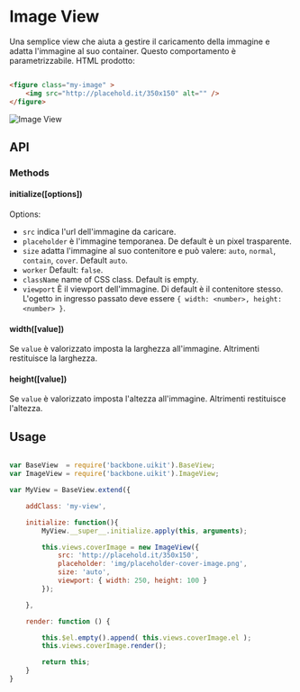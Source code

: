 Image View
=============

Una semplice view che aiuta a gestire il caricamento della immagine e adatta l'immagine al suo container. Questo comportamento è parametrizzabile.
HTML prodotto:

```html

<figure class="my-image" >
	<img src="http://placehold.it/350x150" alt="" />
</figure>

```

![Image View](ImageView.png)


## API

### Methods

#### initialize([options])


Options:

- `src` indica l'url dell'immagine da caricare.
- `placeholder` è l'immagine temporanea. De default è un pixel trasparente.
- `size` adatta l'immagine al suo contenitore e può valere: `auto`, `normal`, `contain`, `cover`. Default `auto`.
- `worker` Default: `false`.
- `className` name of CSS class. Default is empty.
- `viewport` È il viewport dell'immagine. Di default è il contenitore stesso. L'ogetto in ingresso passato deve essere `{ width: <number>, height: <number> }`.

#### width([value])
Se `value` è valorizzato imposta la larghezza all'immagine. Altrimenti restituisce la larghezza.

#### height([value])
Se `value` è valorizzato imposta l'altezza all'immagine. Altrimenti restituisce l'altezza.


## Usage

```javascript

var BaseView  = require('backbone.uikit').BaseView;
var ImageView = require('backbone.uikit').ImageView;

var MyView = BaseView.extend({

	addClass: 'my-view',

	initialize: function(){
		MyView.__super__.initialize.apply(this, arguments);

		this.views.coverImage = new ImageView({
			src: 'http://placehold.it/350x150',
			placeholder: 'img/placeholder-cover-image.png',
			size: 'auto',
			viewport: { width: 250, height: 100 }
		});

	},

	render: function () {

		this.$el.empty().append( this.views.coverImage.el );
		this.views.coverImage.render();

		return this;
	}
}

```
